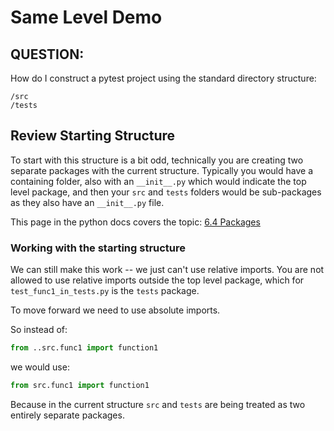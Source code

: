# Same Level Demo

## QUESTION:
How do I construct a pytest project using the  standard directory structure:

```text
/src
/tests
```

## Review Starting Structure

To start with this structure is a bit odd, technically you are creating two separate packages
with the current structure. Typically you would have a containing folder, also with an `__init__.py`
which would indicate the top level package, and then your `src` and `tests` folders would be
sub-packages as they also have an `__init__.py` file.

This page in the python docs covers the topic: [6.4 Packages](https://docs.python.org/3/tutorial/modules.html)

### Working with the starting structure

We can still make this work -- we just can't use relative imports. You are not allowed
to use relative imports outside the top level package, which for `test_func1_in_tests.py`
is the `tests` package.

To move forward we need to use absolute imports.

So instead of:

```python
from ..src.func1 import function1
```

we would use:

```python
from src.func1 import function1
```

Because in the current structure `src` and `tests` are being treated as two entirely
separate packages.